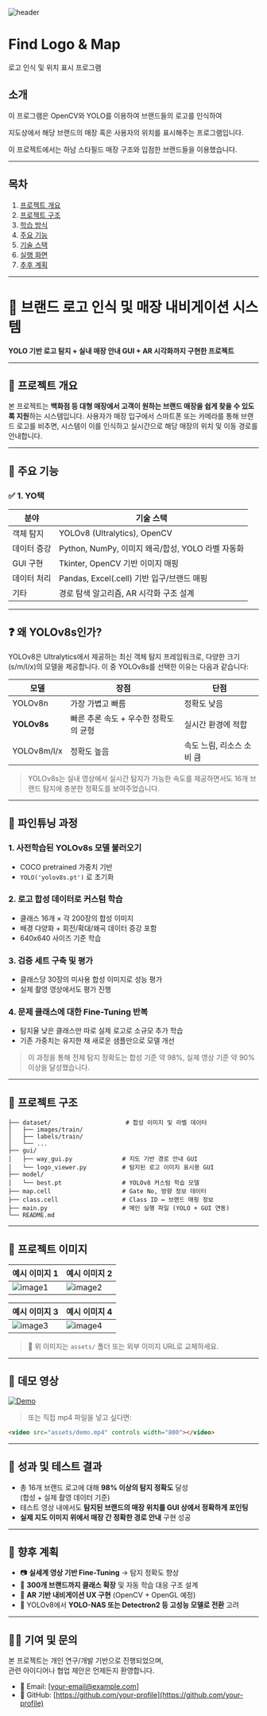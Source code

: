 ![header](https://capsule-render.vercel.app/api?type=waving&color=6DD5FA&text=%20Computer%20Vision%20Term%20Project&height=200&fontSize=40&fontColor=ffffff)
# Find Logo & Map
로고 인식 및 위치 표시 프로그램

## 소개
이 프로그램은 OpenCV와 YOLO를 이용하여 브랜드들의 로고를 인식하여 <br>

지도상에서 해당 브랜드의 매장 혹은 사용자의 위치를 표시해주는 프로그램입니다. <br>

이 프로젝트에서는 하남 스타필드 매장 구조와 입점한 브랜드들을 이용했습니다.<br>

---
## 목차 
1. [프로젝트 개요](#-프로젝트-개요)
2. [프로젝트 구조](#프로젝트-구조)     
3. [학습 방식](#페이지-구성)
4. [주요 기능](#-주요-기능)   
5. [기술 스택](#-기술-스택)   
6. [실행 화면](#실행-화면)      
7. [추후 계획](#참조)    

---
# 🧠 브랜드 로고 인식 및 매장 내비게이션 시스템

**YOLO 기반 로고 탐지 + 실내 매장 안내 GUI + AR 시각화까지 구현한 프로젝트**

---

## 📌 프로젝트 개요

본 프로젝트는 **백화점 등 대형 매장에서 고객이 원하는 브랜드 매장을 쉽게 찾을 수 있도록 지원**하는 시스템입니다. 사용자가 매장 입구에서 스마트폰 또는 카메라를 통해 브랜드 로고를 비추면, 시스템이 이를 인식하고 실시간으로 해당 매장의 위치 및 이동 경로를 안내합니다.

---

## 🧩 주요 기능

### ✅ 1. YO택

| 분야 | 기술 스택 |
|------|-----------|
| 객체 탐지 | YOLOv8 (Ultralytics), OpenCV |
| 데이터 증강 | Python, NumPy, 이미지 왜곡/합성, YOLO 라벨 자동화 |
| GUI 구현 | Tkinter, OpenCV 기반 이미지 매핑 |
| 데이터 처리 | Pandas, Excel(.cell) 기반 입구/브랜드 매핑 |
| 기타 | 경로 탐색 알고리즘, AR 시각화 구조 설계 |

---
## ❓ 왜 YOLOv8s인가?

YOLOv8은 Ultralytics에서 제공하는 최신 객체 탐지 프레임워크로, 다양한 크기(s/m/l/x)의 모델을 제공합니다. 이 중 YOLOv8s를 선택한 이유는 다음과 같습니다:

| 모델 | 장점 | 단점 |
|------|------|------|
| YOLOv8n | 가장 가볍고 빠름 | 정확도 낮음 |
| **YOLOv8s** | 빠른 추론 속도 + 우수한 정확도의 균형 | 실시간 환경에 적합 |
| YOLOv8m/l/x | 정확도 높음 | 속도 느림, 리소스 소비 큼 |

> YOLOv8s는 실내 영상에서 실시간 탐지가 가능한 속도를 제공하면서도 16개 브랜드 탐지에 충분한 정확도를 보여주었습니다.

---

## 🔧 파인튜닝 과정

### 1. 사전학습된 YOLOv8s 모델 불러오기
- COCO pretrained 가중치 기반
- `YOLO('yolov8s.pt')` 로 초기화

### 2. 로고 합성 데이터로 커스텀 학습
- 클래스 16개 × 각 200장의 합성 이미지
- 배경 다양화 + 회전/확대/왜곡 데이터 증강 포함
- 640x640 사이즈 기준 학습

### 3. 검증 세트 구축 및 평가
- 클래스당 30장의 미사용 합성 이미지로 성능 평가
- 실제 촬영 영상에서도 평가 진행

### 4. 문제 클래스에 대한 Fine-Tuning 반복
- 탐지율 낮은 클래스만 따로 실제 로고로 소규모 추가 학습
- 기존 가중치는 유지한 채 새로운 샘플만으로 모델 개선

> 이 과정을 통해 전체 탐지 정확도는 합성 기준 약 98%, 실제 영상 기준 약 90% 이상을 달성했습니다.
---

## 📂 프로젝트 구조

```plaintext
├── dataset/                     # 합성 이미지 및 라벨 데이터
│   ├── images/train/
│   ├── labels/train/
│   └── ...
├── gui/
│   ├── way_gui.py              # 지도 기반 경로 안내 GUI
│   └── logo_viewer.py          # 탐지된 로고 이미지 표시용 GUI
├── model/
│   └── best.pt                 # YOLOv8 커스텀 학습 모델
├── map.cell                    # Gate No, 방향 정보 데이터
├── class.cell                  # Class ID ↔ 브랜드 매핑 정보
├── main.py                     # 메인 실행 파일 (YOLO + GUI 연동)
└── README.md
```

---

## 📸 프로젝트 이미지

| 예시 이미지 1 | 예시 이미지 2 |
|---------------|----------------|
| ![image1](assets/image1.png) | ![image2](assets/image2.png) |

| 예시 이미지 3 | 예시 이미지 4 |
|---------------|----------------|
| ![image3](assets/image3.png) | ![image4](assets/image4.png) |

> 📂 위 이미지는 `assets/` 폴더 또는 외부 이미지 URL로 교체하세요.

---

## 🎥 데모 영상

[![Demo](https://img.youtube.com/vi/영상ID/0.jpg)](https://www.youtube.com/watch?v=영상ID)

> 또는 직접 mp4 파일을 넣고 싶다면:

```html
<video src="assets/demo.mp4" controls width="800"></video>
```
---

## 🧪 성과 및 테스트 결과

- 총 16개 브랜드 로고에 대해 **98% 이상의 탐지 정확도** 달성  
  (합성 + 실제 촬영 데이터 기준)
- 테스트 영상 내에서도 **탐지된 브랜드의 매장 위치를 GUI 상에서 정확하게 포인팅**
- **실제 지도 이미지 위에서 매장 간 정확한 경로 안내** 구현 성공

---

## 🚀 향후 계획

- 📷 **실세계 영상 기반 Fine-Tuning** → 탐지 정확도 향상
- 🏬 **300개 브랜드까지 클래스 확장** 및 자동 학습 대응 구조 설계
- 📱 **AR 기반 내비게이션 UX 구현** (OpenCV + OpenGL 예정)
- 🧠 YOLOv8에서 **YOLO-NAS 또는 Detectron2 등 고성능 모델로 전환** 고려

---

## 🙋‍♂️ 기여 및 문의

본 프로젝트는 개인 연구/개발 기반으로 진행되었으며,  
관련 아이디어나 협업 제안은 언제든지 환영합니다.

- 📧 Email: [your-email@example.com]  
- 📍 GitHub: [https://github.com/your-profile](https://github.com/your-profile)

